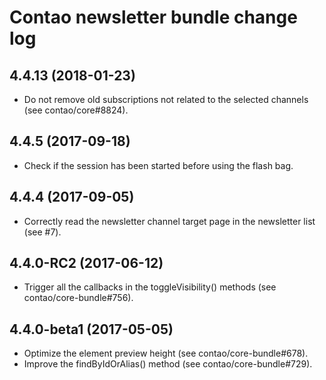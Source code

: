 # Contao newsletter bundle change log

## 4.4.13 (2018-01-23)

 * Do not remove old subscriptions not related to the selected channels (see contao/core#8824).

## 4.4.5 (2017-09-18)

 * Check if the session has been started before using the flash bag.

## 4.4.4 (2017-09-05)

 * Correctly read the newsletter channel target page in the newsletter list (see #7).

## 4.4.0-RC2 (2017-06-12)

 * Trigger all the callbacks in the toggleVisibility() methods (see contao/core-bundle#756).

## 4.4.0-beta1 (2017-05-05)

 * Optimize the element preview height (see contao/core-bundle#678).
 * Improve the findByIdOrAlias() method (see contao/core-bundle#729).
